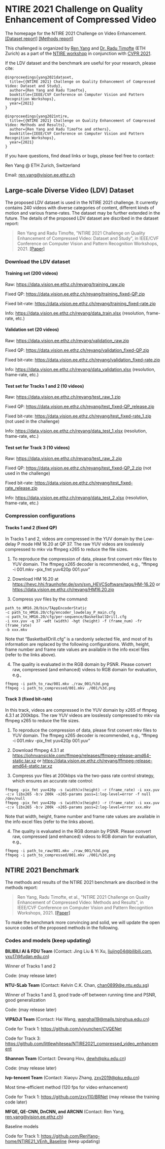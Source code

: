 # NTIRE 2021 Challenge on Quality Enhancement of Compressed Video

The homepage for the NTIRE 2021 Challenge on Video Enhancement.  [[Dataset report]](https://arxiv.org/abs/2104.10782) [[Methods report]](https://arxiv.org/abs/2104.10781) 

This challenged is organized by [Ren Yang](https://renyang-home.github.io/) and [Dr. Radu Timofte](https://people.ee.ethz.ch/~timofter/) (ETH Zurich) as a part of the [NTIRE workshop](https://data.vision.ee.ethz.ch/cvl/ntire21/) in conjunction with [CVPR 2021](http://cvpr2021.thecvf.com/workshops-schedule).

If the LDV dataset and the benchmark are useful for your research, please cite:
```
@inproceedings{yang2021dataset,
  title={{NTIRE 2021} Challenge on Quality Enhancement of Compressed Video: Dataset and Study},
  author={Ren Yang and Radu Timofte}, 
  booktitle={IEEE/CVF Conference on Computer Vision and Pattern Recognition Workshops}, 
  year={2021}
}

@inproceedings{yang2021ntire,
  title={{NTIRE 2021} Challenge on Quality Enhancement of Compressed Video: Methods and Results},
  author={Ren Yang and Radu Timofte and others}, 
  booktitle={IEEE/CVF Conference on Computer Vision and Pattern Recognition Workshops}, 
  year={2021}
}
```

If you have questions, find dead links or bugs, please feel free to contact:

Ren Yang @ ETH Zurich, Switzerland   

Email: ren.yang@vision.ee.ethz.ch

## Large-scale Diverse Video (LDV) Dataset

The proposed LDV dataset is used in the NTIRE 2021 challenge. It currently contains 240 videos with diverse categories of content, different kinds of motion and various frame-rates. The dataset may be further extended in the future. The details of the proposed LDV dataset are discribed in the dataset report:

> Ren Yang and Radu Timofte, "NTIRE 2021 Challenge on Quality Enhancement of Compressed Video: Dataset and Study", in IEEE/CVF Conference on Computer Vision and Pattern Recognition Workshops, 2021. [[Paper]](https://arxiv.org/abs/2104.10782)

### Download the LDV dataset

#### Training set (200 videos)

Raw: https://data.vision.ee.ethz.ch/reyang/training_raw.zip

Fixed QP: https://data.vision.ee.ethz.ch/reyang/training_fixed-QP.zip

Fixed bit-rate: https://data.vision.ee.ethz.ch/reyang/training_fixed-rate.zip

Info: https://data.vision.ee.ethz.ch/reyang/data_train.xlsx (resolution, frame-rate, etc.)

#### Validation set (20 videos)

Raw: https://data.vision.ee.ethz.ch/reyang/validation_raw.zip

Fixed QP: https://data.vision.ee.ethz.ch/reyang/validation_fixed-QP.zip

Fixed bit-rate: https://data.vision.ee.ethz.ch/reyang/validation_fixed-rate.zip

Info: https://data.vision.ee.ethz.ch/reyang/data_validation.xlsx (resolution, frame-rate, etc.)

#### Test set for Tracks 1 and 2 (10 videos)

Raw: https://data.vision.ee.ethz.ch/reyang/test_raw_1.zip

Fixed QP: https://data.vision.ee.ethz.ch/reyang/test_fixed-QP_release.zip

Fixed bit-rate: https://data.vision.ee.ethz.ch/reyang/test_fixed-rate_1.zip (not used in the challenge)

Info: https://data.vision.ee.ethz.ch/reyang/data_test_1.xlsx (resolution, frame-rate, etc.)

#### Test set for Track 3 (10 videos)

Raw: https://data.vision.ee.ethz.ch/reyang/test_raw_2.zip

Fixed QP: https://data.vision.ee.ethz.ch/reyang/test_fixed-QP_2.zip (not used in the challenge)

Fixed bit-rate: https://data.vision.ee.ethz.ch/reyang/test_fixed-rate_release.zip

Info: https://data.vision.ee.ethz.ch/reyang/data_test_2.xlsx (resolution, frame-rate, etc.)

### Compression configurations

#### Tracks 1 and 2 (fixed QP)

In Tracks 1 and 2, videos are compressed in the YUV domain by the Low-delay P mode HM 16.20 at QP 37. The raw YUV videos are losslessly compressed to mkv via ffmpeg x265 to reduce the file sizes.

1. To reproduce the compression of data, please first convert mkv files to YUV domain. The ffmpeg x265 decoder is recommended, e.g., “ffmpeg -i 001.mkv -pix_fmt yuv420p 001.yuv”

2. Download HM 16.20 at https://hevc.hhi.fraunhofer.de/svn/svn_HEVCSoftware/tags/HM-16.20 or https://data.vision.ee.ethz.ch/reyang/HM16.20.zip

3. Compress yuv files by the command:
```
path_to_HM16.20/bin/TAppEncoderStatic
-c path_to_HM16.20/cfg/encoder_lowdelay_P_main.cfg
-c path_to_HM16.20/cfg/per-sequence/BasketballDrill.cfg
-i xxx.yuv -q 37 -wdt (width) -hgt (height) -f (frame_num) -fr (frame_rate)
-b xxx.mkv
```
Note that “BasketballDrill.cfg” is a randomly selected file, and most of its information are replaced by the following configurations. Width, height, frame number and frame rate values are available in the info excel files (refer to the links above).

4. The quality is evaluated in the RGB domain by PSNR. Please convert raw, compressed (and enhanced) videos to RGB domain for evaluation, e.g.,
```
ffmpeg -i path_to_raw/001.mkv ./raw_001/%3d.png
ffmpeg -i path_to_compressed/001.mkv ./001/%3d.png
```

#### Track 3 (fixed bit-rate)

In this track, videos are compressed in the YUV domain by x265 of ffmpeg 4.3.1 at 200kbps. The raw YUV videos are losslessly compressed to mkv via ffmpeg x265 to reduce the file sizes.

1. To reproduce the compression of data, please first convert mkv files to YUV domain. The ffmpeg x265 decoder is recommended, e.g., “ffmpeg -i 001.mkv -pix_fmt yuv420p 001.yuv”

2. Download ffmpeg 4.3.1 at https://johnvansickle.com/ffmpeg/releases/ffmpeg-release-amd64-static.tar.xz or https://data.vision.ee.ethz.ch/reyang/ffmpeg-release-amd64-static.tar.xz
 
3. Compress yuv files at 200kbps via the two-pass rate control strategy, which ensures an accurate rate control:
```
ffmpeg -pix_fmt yuv420p -s (width)x(height) -r (frame_rate) -i xxx.yuv -c:v libx265 -b:v 200k -x265-params pass=1:log-level=error -f null /dev/null
ffmpeg -pix_fmt yuv420p -s (width)x(height) -r (frame_rate) -i xxx.yuv -c:v libx265 -b:v 200k -x265-params pass=2:log-level=error xxx.mkv
```

Note that width, height, frame number and frame rate values are available in the info excel files (refer to the links above).

4. The quality is evaluated in the RGB domain by PSNR. Please convert raw, compressed (and enhanced) videos to RGB domain for evaluation, e.g.,
```
ffmpeg -i path_to_raw/001.mkv ./raw_001/%3d.png
ffmpeg -i path_to_compressed/001.mkv ./001/%3d.png
```

## NTIRE 2021 Benchmark

The methods and results of the NTIRE 2021 benchmark are discribed in the methods report:

> Ren Yang, Radu Timofte, et al., "NTIRE 2021 Challenge on Quality Enhancement of Compressed Video: Methods and Results", in IEEE/CVF Conference on Computer Vision and Pattern Recognition Workshops, 2021. [[Paper]](https://arxiv.org/abs/2104.10781)

To make the benchmark more convincing and solid, we will update the open source codes of the proposed methods in the following.

### Codes and models (keep updating)

**BILIBILI AI & FDU Team** (Contact: Jing Liu & Yi Xu, liujing04@bilibili.com, yxu17@fudan.edu.cn)

Winner of Tracks 1 and 2

Code: (may release later)

**NTU-SLab Team** (Contact: Kelvin C.K. Chan, chan0899@e.ntu.edu.sg)

Winner of Tracks 1 and 3, good trade-off between running time and PSNR, good generalization

Code: (may release later)

**VIP&DJI Team** (Contact: Hai Wang, wanghai19@mails.tsinghua.edu.cn)

Code for Track 1: https://github.com/yiyunchen/CVQENet

Code for Track 3: https://github.com/littlewhitesea/NTIRE2021_compressed_video_enhancement

**Shannon Team** (Contact: Dewang Hou, dewh@pku.edu.cn)

Code: (may release later)

**Ivp-tencent Team** (Contact: Xiaoyu Zhang, zxy2019@pku.edu.cn)

Most time-efficient method (120 fps for video enhancement)

Code for Track 1: https://github.com/zxy110/BRNet (may release the training code later)

**MFQE, QE-CNN, DnCNN, and ARCNN** (Contact: Ren Yang, ren.yang@vision.ee.ethz.ch)

Baseline models

Code for Track 1: https://github.com/RenYang-home/NTIRE21_VEnh_Baseline (keep updating)

